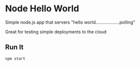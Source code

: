 # Node Hello World

Simple node.js app that servers "hello world...................polling"

Great for testing simple deployments to the cloud

## Run It

`npm start`
